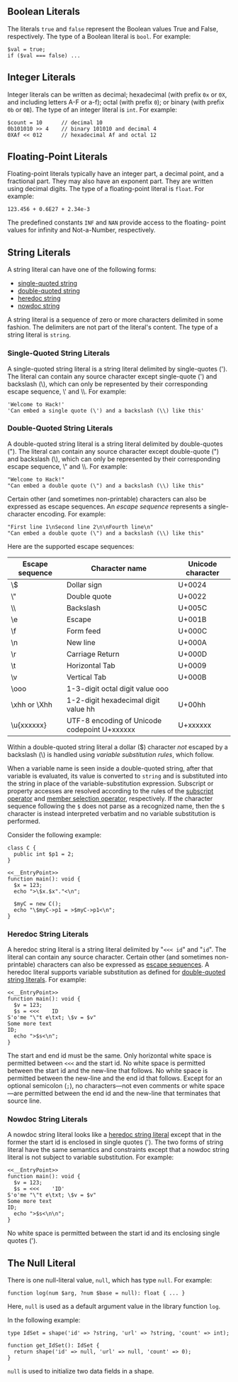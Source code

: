 ## Boolean Literals

The literals `true` and `false` represent the Boolean values True and False, respectively. The type of a Boolean
literal is `bool`. For example:

```Hack
$val = true;
if ($val === false) ...
```

## Integer Literals

Integer literals can be written as decimal; hexadecimal (with prefix `0x` or `0X`, and including letters A-F or a-f);
octal (with prefix `0`); or binary (with prefix `0b` or `0B`).  The type of an integer literal is `int`.  For example:

```Hack
$count = 10      // decimal 10
0b101010 >> 4    // binary 101010 and decimal 4
0XAf << 012      // hexadecimal Af and octal 12
```

## Floating-Point Literals

Floating-point literals typically have an integer part, a decimal point, and a fractional part. They may also have an
exponent part. They are written using decimal digits.  The type of a floating-point literal is `float`.  For example:

```Hack
123.456 + 0.6E27 + 2.34e-3
```

The predefined constants `INF` and `NAN` provide access to the floating- point values for infinity and Not-a-Number, respectively.

## String Literals

A string literal can have one of the following forms:
* [single-quoted string](#string-literals__single-quoted-string-literals)
* [double-quoted string](#string-literals__double-quoted-string-literals)
* [heredoc string](#string-literals__heredoc-string-literals)
* [nowdoc string](#string-literals__nowdoc-string-literals)

A string literal is a sequence of zero or more characters delimited in some fashion. The delimiters are not part of
the literal's content. The type of a string literal is `string`.

### Single-Quoted String Literals

A single-quoted string literal is a string literal delimited by single-quotes ('). The literal can contain any source
character except single-quote (') and backslash (\\), which can only be represented by their corresponding escape sequence, \\' and \\\\.  For example:

```Hack
'Welcome to Hack!'
'Can embed a single quote (\') and a backslash (\\) like this'
```

### Double-Quoted String Literals

A double-quoted string literal is a string literal delimited by double-quotes ("). The literal can contain any source
character except double-quote (") and backslash (\\), which can only be represented by their corresponding escape sequence, \\" and \\\\.  For example:

```Hack
"Welcome to Hack!"
"Can embed a double quote (\") and a backslash (\\) like this"
```

Certain other (and sometimes non-printable) characters can also be expressed as escape sequences.  An *escape sequence*
represents a single-character encoding.  For example:

```Hack
"First line 1\nSecond line 2\n\nFourth line\n"
"Can embed a double quote (\") and a backslash (\\) like this"
```

Here are the supported escape sequences:

Escape sequence | Character name | Unicode character
--------------- | --------------| ------
\\\$  | Dollar sign | U+0024
\\\"  | Double quote | U+0022
\\\\  | Backslash | U+005C
\e  | Escape | U+001B
\f  | Form feed | U+000C
\n  | New line | U+000A
\r  | Carriage Return | U+000D
\t  | Horizontal Tab | U+0009
\v  | Vertical Tab | U+000B
\ooo |  1-3-digit octal digit value ooo |
\xhh or \Xhh  | 1-2-digit hexadecimal digit value hh | U+00hh
\u{xxxxxx} | UTF-8 encoding of Unicode codepoint U+xxxxxx | U+xxxxxx

Within a double-quoted string literal a dollar ($) character *not* escaped by a backslash (\\) is handled using *variable
substitution rules*, which follow.

When a variable name is seen inside a double-quoted string, after that variable is evaluated, its value is converted to `string`
and is substituted into the string in place of the variable-substitution expression. Subscript or property accesses are resolved
according to the rules of the [subscript operator](../expressions-and-operators/subscript.md) and
[member selection operator](../expressions-and-operators/member-selection.md), respectively. If the character sequence following
the `$` does not parse as a recognized name, then the `$` character is instead interpreted verbatim and no variable substitution
is performed.

Consider the following example:

```dq-variable-substitution.hack
class C {
  public int $p1 = 2;
}

<<__EntryPoint>>
function main(): void {
  $x = 123;
  echo ">\$x.$x"."<\n";

  $myC = new C();
  echo "\$myC->p1 = >$myC->p1<\n";
}
```

### Heredoc String Literals

A heredoc string literal is a string literal delimited by "`<<< id`" and "`id`". The literal can contain any source character.
Certain other (and sometimes non-printable) characters can also be expressed as [escape sequences](#string-literals__double-quoted-string-literals).
A heredoc literal supports variable substitution as defined for [double-quoted string literals](#string-literals__double-quoted-string-literals).
For example:

```heredoc-literals.hack
<<__EntryPoint>>
function main(): void {
  $v = 123;
  $s = <<<    ID
S'o'me "\"t e\txt; \$v = $v"
Some more text
ID;
  echo ">$s<\n";
}
```

The start and end id must be the same. Only horizontal white space is permitted between `<<<` and the start id. No
white space is permitted between the start id and the new-line that follows. No white space is permitted between the
new-line and the end id that follows. Except for an optional semicolon (`;`), no characters&mdash;not even comments or white
space&mdash;are permitted between the end id and the new-line that terminates that source line.

### Nowdoc String Literals

A nowdoc string literal looks like a [heredoc string literal](#string-literals__heredoc-string-literals) except that in the former the start
id is enclosed in single quotes ('). The two forms of string literal have the same semantics and constraints except that a
nowdoc string literal is not subject to variable substitution.  For example:

```nowdoc-literals.hack
<<__EntryPoint>>
function main(): void {
  $v = 123;
  $s = <<<    'ID'
S'o'me "\"t e\txt; \$v = $v"
Some more text
ID;
  echo ">$s<\n\n";
}
```

No white space is permitted between the start id and its enclosing single quotes (').

## The Null Literal

There is one null-literal value, `null`, which has type `null`.  For example:

```Hack
function log(num $arg, ?num $base = null): float { ... }
```

Here, `null` is used as a default argument value in the library function `log`.

In the following example:

```null-literal.hack no-auto-output
type IdSet = shape('id' => ?string, 'url' => ?string, 'count' => int);

function get_IdSet(): IdSet {
  return shape('id' => null, 'url' => null, 'count' => 0);
}
```

`null` is used to initialize two data fields in a shape.
